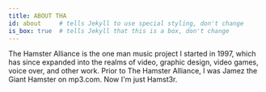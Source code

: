 ```yaml
---
title: ABOUT THA
id: about     # tells Jekyll to use special styling, don't change
is_box: true  # tells Jekyll that this is a box, don't change
---
```

The Hamster Alliance is the one man music project I started in 1997, which has since expanded into the realms of video, graphic design, video games, voice over, and other work. Prior to The Hamster Alliance, I was Jamez the Giant Hamster on mp3.com. Now I'm just Hamst3r.
